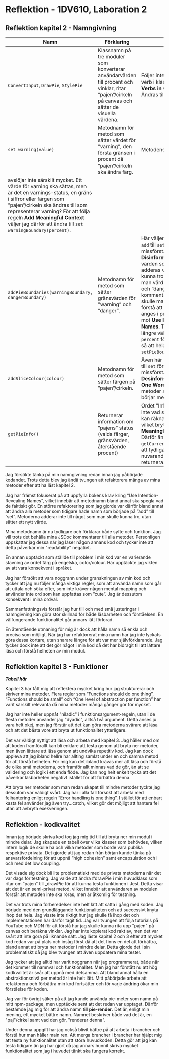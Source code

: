 # Reflektion - 1DV610, Laboration 2

## Reflektion kapitel 2 - Namngivning
| Namn | Förklaring | Reflektion |
|------|------------|------------|
| `ConvertInput`, `DrawPie`, `StylePie` | Klassnamn på tre moduler som konverterar användarvärden till procent och vinklar, ritar ”pajen”/cirkeln på canvas och sätter de visuella värdena. | Följer inte regeln att undvika verb i klassnamn **Avoid Verbs in Class Names**. Ändras till substantiv. |
| `set warning(value)` | Metodnamn för metod som sätter värdet för ”varning”, den första gränsen i procent då ”pajen”/cirkeln ska ändra färg. | Metodens namn
 avslöjar inte särskilt mycket. Ett värde för varning ska sättas, men är det en varnings-status, en gräns i siffror eller färgen som ”pajen”/cirkeln ska ändras till som representerar varning?  För att följa regeln **Add Meaningful Context** väljer jag därför att ändra till `set warningBoundary(percent)`.  |
| `addPieBoundaries(warningBoundary, dangerBoundary)` | Metodnamn för metod som sätter gränsvärden för ”warning” och ”danger”. | Här väljer jag att byta ord från `add` till `set` för att undvika missförstånd, **Avoid Disinformation**. Det är inte värden som kommer att adderas vilket man skulle kunna tro, utan här *sätter* man värden för ”warning” och ”danger”. Utan kommentaren till metoden skulle man dessutom inte förstå att gränsvärdena ska anges i procent, vilket bryter mot **Use Intention-Revealing Names**. Trots att namnet blir längre väljer jag att lägga till `percent` för tydlighetens skull så att hela namnet blir `setPieBoundariesInPercent()`. |
| `addSliceColour(colour)` | Metodnamn för metod som sätter färgen på ”pajen”/cirkeln. | Även här ändrar jag från `add` till `set` för att undvika missförstånd **Avoid Desinformation** och följa **One Word Per Concept**. Alla metoder som sätter värden börjar med `set`. |
| `getPieInfo()` | Returnerar information om ”pajens” status (valda färger, gränsvärden,  återstående procent) | Ordet ”Info” säger egentligen inte vad som returneras och kan räknas som ett brusord, vilket bryter mot **Make Meaningful Distinctions**. Därför ändrar jag till `getCurrentStateOfPie()` för att tydligare visa att det är nuvarande tillstånd som returneras. |

Jag försökte tänka på min namngivning redan innan jag påbörjade kodandet. Trots detta blev jag ändå tvungen att refaktorera många av mina metoder efter att ha läst kapitel 2. 

Jag har främst fokuserat på att uppfylla bokens krav kring “Use Intention-Revealing Names”, vilket innebär att metodnamn bland annat ska spegla vad de faktiskt gör. En större refaktorering som jag gjorde var därför bland annat att ändra alla metoder som tidigare hade namn som började på ”add” till ”set”. Metoderna adderar inte till något som man skulle kunna tro, utan sätter ett nytt värde.

Mina metodnamn är nu tydligare och förklarar både syfte och funktion. Jag vill trots det behålla mina JSDoc kommentarer till alla metoder. Personligen uppskattar jag dessa när jag läser någon annans kod och tycker inte att detta påverkar min "readability" negativt.

En annan upptäckt som ställde till problem i min kod var en varierande stavning av ordet färg på engelska, color/colour. Här upptäckte jag vikten av att vara konsekvent i språket.

Jag har försökt att vara noggrann under granskningen av min kod och tycker att jag nu följer många viktiga regler, som att använda namn som går att uttala och söka efter, som inte kräver någon mental mapping och använder inte ord som kan uppfattas som ”cute”. Jag är dessutom konsekvent i mina ordval. 

Sammanfattningsvis förstår jag hur till och med små justeringar i namngivning kan göra stor skillnad för både läsbarheten och förståelsen. En välfungerande funktionalitet går annars lätt förlorad.

En återstående utmaning för mig är dock att hålla namn så enkla och precisa som möjligt. När jag har refaktorerat mina namn har jag inte lyckats göra dessa kortare, utan snarare längre för att var mer självförklarande. Jag tycker dock inte att det gör något i min kod då det har bidragit till att lättare läsa och förstå helheten av min modul.

## Reflektion kapitel 3 - Funktioner
***Tabell här***

Kapitel 3 har fått mig att reflektera mycket kring hur jag strukturerar och skriver mina metoder. Flera regler som “Functions should do one thing”, “Functions should be small” och “One level of abstraction per function” har varit särskilt relevanta då mina metoder många gånger gör för mycket.

Jag har inte heller uppnåt "niladic" i funktionsargument-regeln, utan i de flesta metoder använder jag "dyadic", alltså två argument. Detta anses ju vara helt okej, men jag förstår att det kan göra metoderna svårare att läsa och att det bästa vore att bryta ut funktionalitet ytterligare. 

Det var väldigt nyttigt att läsa och arbeta med kapitel 3. Jag håller med om att koden framförallt kan bli enklare att testa genom att bryta ner metoder, men även lättare att läsa genom att undvika repetitiv kod. Jag kan dock uppleva att jag ibland hellre har allting samlat under en och samma metod för att förstå helheten. För mig kan det ibland krävas mer att läsa och förstå de olika små metoderna, och framför allt minnas vad de gör, än att se validering och logik i ett enda flöde. Jag kan nog helt enkelt tycka att det påverkar läsbarheten negativt istället för att förbättra denna.

Att bryta ner metoder som man redan skapat till mindre metoder tyckte jag dessutom var väldigt svårt. Jag har i alla fall försökt att arbeta med felhantering enligt regeln “Error handling is one thing”. I stället för att enbart kasta fel använder jag även try...catch, vilket gör det möjligt att hantera fel utan att avbryta exekveringen.

## Reflektion - kodkvalitet
Innan jag började skriva kod tog jag mig tid till att bryta ner min modul i mindre delar. Jag skapade en tabell över vilka klasser som behövdes, vilken intern logik de skulle ha och vilka metoder som borde vara publika respektive privata. Det gjorde att jag redan från början kunde tänka på ansvarsfördelning för att uppnå ”high cohesion” samt encapsulation och i och med det low coupling. 

Det visade sig dock bli lite problematiskt med de privata metoderna när det var dags för testning. Jag valde att ändra #drawPie i min huvudklass som ritar om ”pajen” till _drawPie för att kunna testa funktionen i Jest. Detta visar att det är en semi-privat metod, vilket innebär att användaren av modulen förstår att metoden inte ska röras, men är åtkomlig för testning.

Det var trots mina förberedelser inte helt lätt att sätta i gång med koden. Jag började med den grundläggande funktionaliteten och att successivt knyta ihop det hela. Jag visste inte riktigt hur jag skulle få ihop det och implementationen har därför tagit tid. Jag var tvungen att följa tutorials på YouTube och MDN för att förstå hur jag skulle kunna rita upp "pajen" på canvas och beräkna vinklar. Jag har inte kopierat kod rakt av, men det var svårt att inte göra på liknande sätt. Jag läste kapitel 2 och 3 efter att mycket kod redan var på plats och insåg först då att det finns en del att förbättra, bland annat att bryta ner metoder i mindre delar. Detta gjorde det i sin problematiskt då jag blev tvungen att även uppdatera mina tester.

Jag tycker att jag alltid har varit noggrann när jag programmerat, både när det kommer till namnval och funktionalitet. Men jag har förstått nu att hög kodkvalitet är svår att uppnå med detsamma. Att bland annat hålla en abstraktionsnivå per metod är inte helt lätt. Mitt påbörjade arbete att refaktorera och förbättra min kod fortsätter och för varje ändring ökar min förståelse för koden. 

Jag var för övrigt säker på att jag kunde använda pie-meter som namn på mitt npm-package, men upptäckte sent att det redan var upptaget. Därför bestämde jag mig för att ändra namn till **pie-render**. Det är, enligt min mening, ett mycket bättre namn. Namnet beskriver både vad det är, en "paj"/cirkel samt vad den gör, "renderar denna". 

Under denna uppgift har jag också blivit bättre på att arbeta i brancher och förstå hur man håller main ren. Att merga brancher i brancher har hjälpt mig att testa ny funktionalitet utan att störa huvudkoden. Detta gör att jag kan testa tidigare än jag har gjort då jag annars hunnit skriva mycket funktionalitet som jag i huvudet tänkt ska fungera korrekt.